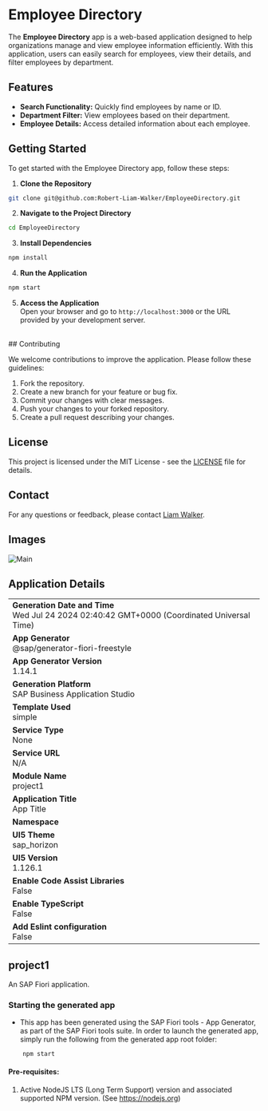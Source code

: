 # Employee Directory

The **Employee Directory** app is a web-based application designed to help organizations manage and view employee information efficiently. With this application, users can easily search for employees, view their details, and filter employees by department.

## Features

- **Search Functionality:** Quickly find employees by name or ID.
- **Department Filter:** View employees based on their department.
- **Employee Details:** Access detailed information about each employee.

## Getting Started

To get started with the Employee Directory app, follow these steps:

1. **Clone the Repository**

```bash
git clone git@github.com:Robert-Liam-Walker/EmployeeDirectory.git
```

2. **Navigate to the Project Directory**

```bash
cd EmployeeDirectory
```

3. **Install Dependencies**

```bash
npm install
```
4. **Run the Application**

```bash
npm start
```
5. **Access the Application** <br />
Open your browser and go to `http://localhost:3000` or the URL provided by your development server.
<br />
## Contributing

We welcome contributions to improve the application. Please follow these guidelines:

1. Fork the repository.
2. Create a new branch for your feature or bug fix.
3. Commit your changes with clear messages.
4. Push your changes to your forked repository.
5. Create a pull request describing your changes.

## License

This project is licensed under the MIT License - see the [LICENSE](LICENSE) file for details.

## Contact

For any questions or feedback, please contact [Liam Walker](mailto:liam.walker@example.com).
## Images
![Main](https://i.imgur.com/mpBQMDb.png)
## Application Details
|               |
| ------------- |
|**Generation Date and Time**<br>Wed Jul 24 2024 02:40:42 GMT+0000 (Coordinated Universal Time)|
|**App Generator**<br>@sap/generator-fiori-freestyle|
|**App Generator Version**<br>1.14.1|
|**Generation Platform**<br>SAP Business Application Studio|
|**Template Used**<br>simple|
|**Service Type**<br>None|
|**Service URL**<br>N/A
|**Module Name**<br>project1|
|**Application Title**<br>App Title|
|**Namespace**<br>|
|**UI5 Theme**<br>sap_horizon|
|**UI5 Version**<br>1.126.1|
|**Enable Code Assist Libraries**<br>False|
|**Enable TypeScript**<br>False|
|**Add Eslint configuration**<br>False|

## project1

An SAP Fiori application.

### Starting the generated app

-   This app has been generated using the SAP Fiori tools - App Generator, as part of the SAP Fiori tools suite.  In order to launch the generated app, simply run the following from the generated app root folder:

```
    npm start
```

#### Pre-requisites:

1. Active NodeJS LTS (Long Term Support) version and associated supported NPM version.  (See https://nodejs.org)



